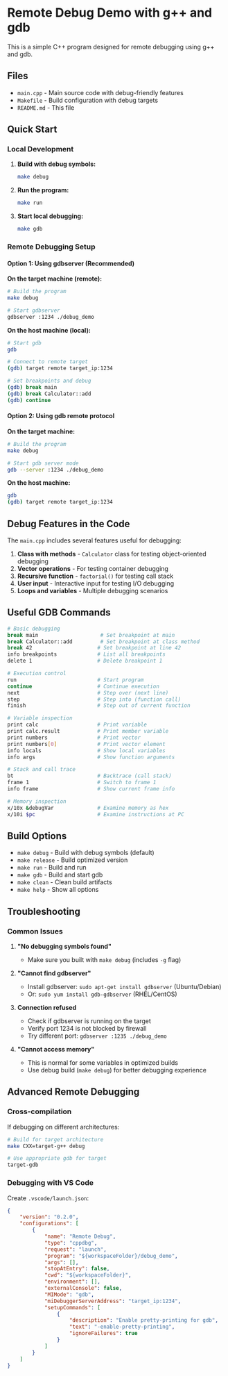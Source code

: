 # Remote Debug Demo with g++ and gdb

This is a simple C++ program designed for remote debugging using g++ and gdb.

## Files

- `main.cpp` - Main source code with debug-friendly features
- `Makefile` - Build configuration with debug targets
- `README.md` - This file

## Quick Start

### Local Development

1. **Build with debug symbols:**
   ```bash
   make debug
   ```

2. **Run the program:**
   ```bash
   make run
   ```

3. **Start local debugging:**
   ```bash
   make gdb
   ```

### Remote Debugging Setup

#### Option 1: Using gdbserver (Recommended)

**On the target machine (remote):**
```bash
# Build the program
make debug

# Start gdbserver
gdbserver :1234 ./debug_demo
```

**On the host machine (local):**
```bash
# Start gdb
gdb

# Connect to remote target
(gdb) target remote target_ip:1234

# Set breakpoints and debug
(gdb) break main
(gdb) break Calculator::add
(gdb) continue
```

#### Option 2: Using gdb remote protocol

**On the target machine:**
```bash
# Build the program
make debug

# Start gdb server mode
gdb --server :1234 ./debug_demo
```

**On the host machine:**
```bash
gdb
(gdb) target remote target_ip:1234
```

## Debug Features in the Code

The `main.cpp` includes several features useful for debugging:

1. **Class with methods** - `Calculator` class for testing object-oriented debugging
2. **Vector operations** - For testing container debugging
3. **Recursive function** - `factorial()` for testing call stack
4. **User input** - Interactive input for testing I/O debugging
5. **Loops and variables** - Multiple debugging scenarios

## Useful GDB Commands

```bash
# Basic debugging
break main                    # Set breakpoint at main
break Calculator::add         # Set breakpoint at class method
break 42                     # Set breakpoint at line 42
info breakpoints             # List all breakpoints
delete 1                     # Delete breakpoint 1

# Execution control
run                          # Start program
continue                     # Continue execution
next                         # Step over (next line)
step                         # Step into (function call)
finish                       # Step out of current function

# Variable inspection
print calc                   # Print variable
print calc.result            # Print member variable
print numbers                # Print vector
print numbers[0]             # Print vector element
info locals                  # Show local variables
info args                    # Show function arguments

# Stack and call trace
bt                           # Backtrace (call stack)
frame 1                      # Switch to frame 1
info frame                   # Show current frame info

# Memory inspection
x/10x &debugVar              # Examine memory as hex
x/10i $pc                    # Examine instructions at PC
```

## Build Options

- `make debug` - Build with debug symbols (default)
- `make release` - Build optimized version
- `make run` - Build and run
- `make gdb` - Build and start gdb
- `make clean` - Clean build artifacts
- `make help` - Show all options

## Troubleshooting

### Common Issues

1. **"No debugging symbols found"**
   - Make sure you built with `make debug` (includes `-g` flag)

2. **"Cannot find gdbserver"**
   - Install gdbserver: `sudo apt-get install gdbserver` (Ubuntu/Debian)
   - Or: `sudo yum install gdb-gdbserver` (RHEL/CentOS)

3. **Connection refused**
   - Check if gdbserver is running on the target
   - Verify port 1234 is not blocked by firewall
   - Try different port: `gdbserver :1235 ./debug_demo`

4. **"Cannot access memory"**
   - This is normal for some variables in optimized builds
   - Use debug build (`make debug`) for better debugging experience

## Advanced Remote Debugging

### Cross-compilation
If debugging on different architectures:

```bash
# Build for target architecture
make CXX=target-g++ debug

# Use appropriate gdb for target
target-gdb
```

### Debugging with VS Code
Create `.vscode/launch.json`:

```json
{
    "version": "0.2.0",
    "configurations": [
        {
            "name": "Remote Debug",
            "type": "cppdbg",
            "request": "launch",
            "program": "${workspaceFolder}/debug_demo",
            "args": [],
            "stopAtEntry": false,
            "cwd": "${workspaceFolder}",
            "environment": [],
            "externalConsole": false,
            "MIMode": "gdb",
            "miDebuggerServerAddress": "target_ip:1234",
            "setupCommands": [
                {
                    "description": "Enable pretty-printing for gdb",
                    "text": "-enable-pretty-printing",
                    "ignoreFailures": true
                }
            ]
        }
    ]
}
``` 